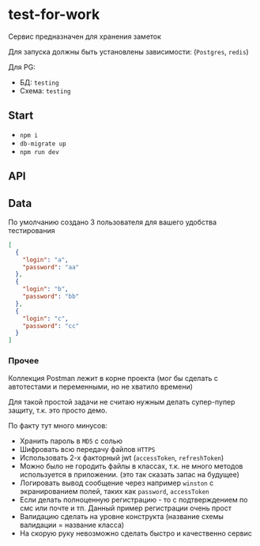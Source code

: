 # test-for-work

Сервис предназначен для хранения заметок

Для запуска должны быть установлены зависимости: (`Postgres`, `redis`)

Для PG:
- БД: `testing`
- Схема: `testing`

## Start

- `npm i`
- `db-migrate up`
- `npm run dev`

## API

## Data

По умолчанию создано 3 пользователя для вашего удобства тестирования
```Json
[
  {
    "login": "a",
    "password": "aa"
  },
  {
    "login": "b",
    "password": "bb"
  },
  {
    "login": "c",
    "password": "cc"
  }
]
```

### Прочее

Коллекция Postman лежит в корне проекта (мог бы сделать с автотестами и переменными, но не хватило времени)

Для такой простой задачи не считаю нужным делать супер-пупер защиту, т.к. это просто демо.

По факту тут много минусов:

- Хранить пароль в `MD5` с солью
- Шифровать всю передачу файлов `HTTPS`
- Использовать 2-х факторный jwt (`accessToken`, `refreshToken`)
- Можно было не городить файлы в классах, т.к. не много методов используется в приложении. (это так сказать запас на будущее)
- Логировать вывод сообщение через например `winston` с экранированием полей, таких как `password`, `accessToken`
- Если делать полноценную регистрацию - то с подтверждением по смс или почте и тп. Данный пример регистрации очень прост
- Валидацию сделать на уровне конструкта (название схемы валидации = название класса)
- На скорую руку невозможно сделать быстро и качественно сервис
